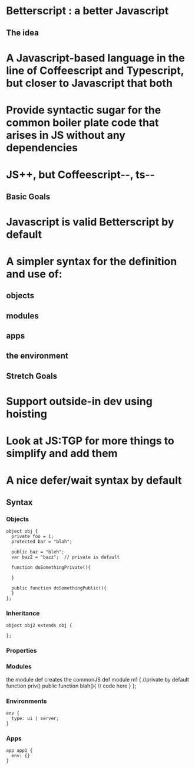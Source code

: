 Betterscript : a better Javascript
==================================

The idea
--------

# A Javascript-based language in the line of Coffeescript and Typescript, but closer to Javascript that both
# Provide syntactic sugar for the common boiler plate code that arises in JS without any dependencies
# JS++, but Coffeescript--, ts--

Basic Goals
-----------
# Javascript is valid Betterscript by default
# A simpler syntax for the definition and use of:
## objects 
## modules
## apps
## the environment

Stretch Goals
-------------
# Support outside-in dev using hoisting
# Look at JS:TGP for more things to simplify and add them
# A nice defer/wait syntax by default

Syntax
------
### Objects

    object obj {
      private foo = 1;
      protected bar = "blah";
    
      public baz = "bleh";
      var baz2 = "bazz";  // private is default
    
      function doSomethingPrivate(){
        
      }
    
      public function doSomethingPublic(){
      }
    };

### Inheritance

    object obj2 extends obj {
      
    };

### Properties

### Modules
the module def creates the commonJS def
    module m1 {
      //private by default
      function priv()
      public function blah(){
        // code here
      }
    };

### Environments

    env {
      type: ui | server;
    }

### Apps
    app app1 {
      env: {}
    }